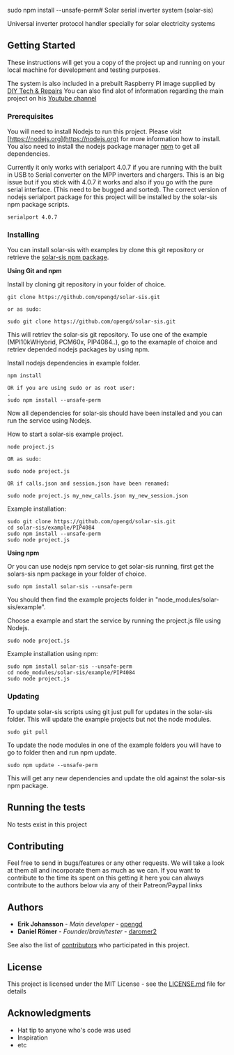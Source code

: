 sudo npm install --unsafe-perm# Solar serial inverter system (solar-sis)

Universal inverter protocol handler specially for solar electricity systems

## Getting Started

These instructions will get you a copy of the project up and running on your local machine for development and testing purposes. 

The system is also included in a prebuilt Raspberry PI image supplied by [DIY Tech & Repairs](http://diytechandrepairs.nu/raspberry-solar) You can also find alot of information regarding the main project on his [Youtube channel](https://www.youtube.com/user/daromeresperyd)


### Prerequisites

You will need to install Nodejs to run this project. Please visit [https://nodejs.org](https://nodejs.org) for more information how to install. You also need to install the nodejs package manager [npm](https://docs.npmjs.com/getting-started/installing-node) to get all dependencies.

Currently it only works with serialport 4.0.7 if you are running with the built in USB to Serial converter on the MPP inverters and chargers. This is an big issue but if you stick with 4.0.7 it works and also if you go with the pure serial interface. (This need to be bugged and sorted). The correct version of nodejs serialport package for this project will be installed by the solar-sis npm package scripts.

```
serialport 4.0.7
```

### Installing

You can install solar-sis with examples by clone this git repository or retrieve the [solar-sis npm package](https://www.npmjs.com/package/solar-sis).

**Using Git and npm**

Install by cloning git repository in your folder of choice.
```
git clone https://github.com/opengd/solar-sis.git

or as sudo:

sudo git clone https://github.com/opengd/solar-sis.git
```
This will retriev the solar-sis git repository. To use one of the example (MPI10kWHybrid, PCM60x, PIP4084..), go to the examaple of choice and retriev depended nodejs packages by using npm.

Install nodejs dependencies in example folder.
```
npm install

OR if you are using sudo or as root user:
.
sudo npm install --unsafe-perm
```
Now all dependencies for solar-sis should have been installed and you can run the service using Nodejs.

How to start a solar-sis example project.
```
node project.js

OR as sudo:

sudo node project.js

OR if calls.json and session.json have been renamed:

sudo node project.js my_new_calls.json my_new_session.json
```

Example installation:
```
sudo git clone https://github.com/opengd/solar-sis.git
cd solar-sis/example/PIP4084
sudo npm install --unsafe-perm
sudo node project.js
```

**Using npm**

Or you can use nodejs npm service to get solar-sis running, first get the solars-sis npm package in your folder of choice.
```
sudo npm install solar-sis --unsafe-perm
```
You should then find the example projects folder in "node_modules/solar-sis/example".

Choose a example and start the service by running the project.js file using Nodejs.
```
sudo node project.js
```

Example installation using npm:
```
sudo npm install solar-sis --unsafe-perm
cd node_modules/solar-sis/example/PIP4084
sudo node project.js
```

### Updating

To update solar-sis scripts using git just pull for updates in the solar-sis folder. This will update the example projects but not the node modules.
```
sudo git pull
```

To update the node modules in one of the example folders you will have to go to folder then and run npm update.
```
sudo npm update --unsafe-perm
```
This will get any new dependencies and update the old against the solar-sis npm package. 

## Running the tests

No tests exist in this project

## Contributing

Feel free to send in bugs/features or any other requests. We will take a look at them all and incorporate them as much as we can. 
If you want to contribute to the time its spent on this getting it here you can always contribute to the authors below via any of their Patreon/Paypal links

## Authors

* **Erik Johansson** - *Main developer* - [opengd](https://github.com/opengd)
* **Daniel Römer** - *Founder/brain/tester* - [daromer2](https://github.com/daromer2)

See also the list of [contributors](https://github.com/opengd/solar-sis/contributors) who participated in this project.

## License

This project is licensed under the MIT License - see the [LICENSE.md](LICENSE.md) file for details

## Acknowledgments

* Hat tip to anyone who's code was used
* Inspiration
* etc

